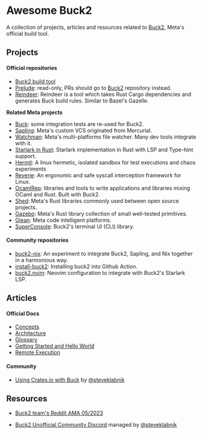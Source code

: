 # Awesome Buck2

A collection of projects, articles and resources related to [Buck2](https://buck2.build/), Meta's official build tool.

## Projects

#### Official repositories

- [Buck2 build tool](https://github.com/facebook/buck2)
- [Prelude](https://github.com/facebook/buck2-prelude): read-only, PRs should go to [Buck2](https://github.com/facebook/buck2) repository instead.
- [Reindeer](https://github.com/facebookincubator/reindeer): Reindeer is a tool which takes Rust Cargo dependencies and generates Buck build rules. Similar to Bazel's Gazelle.

**Related Meta projects**

- [Buck](https://github.com/facebook/buck): some integration tests are re-used for Buck2.
- [Sapling](https://github.com/facebook/sapling): Meta's custom VCS originated from Mercurial.
- [Watchman](https://github.com/facebook/watchman): Meta's multi-platforms file watcher. Many dev tools integrate with it.
- [Starlark in Rust](https://github.com/facebookexperimental/starlark-rust): Starlark implementation in Rust with LSP and Type-hint support.
- [Hermit](https://github.com/facebookexperimental/hermit): A linux hermetic, isolated sandbox for test executions and chaos experiments
- [Reverie](https://github.com/facebookexperimental/reverie): An ergonomic and safe syscall interception framework for Linux.
- [OcamlRep](https://github.com/facebook/ocamlrep): libraries and tools to write applications and libraries mixing OCaml and Rust. Built with Buck2.
- [Shed](https://github.com/facebookexperimental/rust-shed): Meta's Rust libraries commonly used between open source projects.
- [Gazebo](https://github.com/facebookincubator/gazebo): Meta's Rust library collection of small well-tested primitives.
- [Glean](https://github.com/facebookincubator/Glean): Meta code intelligent platforms.
- [SuperConsole](https://github.com/facebookincubator/superconsole): Buck2's terminal UI (CLI) library.

#### Community repositories

- [buck2-nix](https://github.com/thoughtpolice/buck2-nix): An experiment to integrate Buck2, Sapling, and Nix together in a harmonious way.
- [install-buck2](https://github.com/dtolnay/install-buck2): Installing buck2 into Github Action.
- [buck2.nvim](https://github.com/benbrittain/buck2.nvim): Neovim configuration to integrate with Buck2's Starlark LSP.

## Articles

#### Official Docs

- [Concepts](https://buck2.build/docs/concepts/concept_map/)
- [Architecture](https://buck2.build/docs/developers/architecture/buck2/)
- [Glossary](https://buck2.build/docs/concepts/glossary/)
- [Getting Started and Hello World](https://buck2.build/docs/getting_started/)
- [Remote Execution](https://buck2.build/docs/remote_execution/)

#### Community

- [Using Crates.io with Buck](https://steveklabnik.com/writing/using-cratesio-with-buck) by [@steveklabnik](https://github.com/steveklabnik)


## Resources

- [Buck2 team's Reddit AMA 05/2023](https://old.reddit.com/r/rust/comments/136qs44/hello_rrust_we_are_meta_engineers_who_created_the/)

- [Buck2 Unofficial Community Discord](https://discord.com/invite/WJj9hf6x) managed by [@steveklabnik](https://github.com/steveklabnik)
